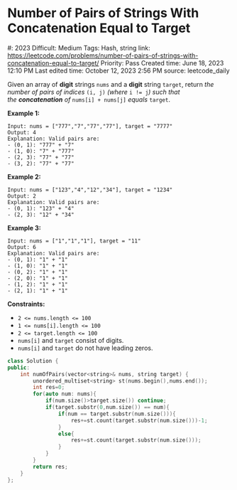 # Number of Pairs of Strings With Concatenation Equal to Target

#: 2023
Difficult: Medium
Tags: Hash, string
link: https://leetcode.com/problems/number-of-pairs-of-strings-with-concatenation-equal-to-target/
Priority: Pass
Created time: June 18, 2023 12:10 PM
Last edited time: October 12, 2023 2:56 PM
source: leetcode_daily

Given an array of **digit** strings `nums` and a **digit** string `target`, return *the number of pairs of indices* `(i, j)` *(where* `i != j`*) such that the **concatenation** of* `nums[i] + nums[j]` *equals* `target`.

**Example 1:**

```
Input: nums = ["777","7","77","77"], target = "7777"
Output: 4
Explanation: Valid pairs are:
- (0, 1): "777" + "7"
- (1, 0): "7" + "777"
- (2, 3): "77" + "77"
- (3, 2): "77" + "77"

```

**Example 2:**

```
Input: nums = ["123","4","12","34"], target = "1234"
Output: 2
Explanation: Valid pairs are:
- (0, 1): "123" + "4"
- (2, 3): "12" + "34"

```

**Example 3:**

```
Input: nums = ["1","1","1"], target = "11"
Output: 6
Explanation: Valid pairs are:
- (0, 1): "1" + "1"
- (1, 0): "1" + "1"
- (0, 2): "1" + "1"
- (2, 0): "1" + "1"
- (1, 2): "1" + "1"
- (2, 1): "1" + "1"

```

**Constraints:**

- `2 <= nums.length <= 100`
- `1 <= nums[i].length <= 100`
- `2 <= target.length <= 100`
- `nums[i]` and `target` consist of digits.
- `nums[i]` and `target` do not have leading zeros.

```cpp
class Solution {
public:
    int numOfPairs(vector<string>& nums, string target) {
        unordered_multiset<string> st(nums.begin(),nums.end());
        int res=0;
        for(auto num: nums){
            if(num.size()>target.size()) continue;
            if(target.substr(0,num.size()) == num){
                if(num == target.substr(num.size())){
                    res+=st.count(target.substr(num.size()))-1;
                }
                else{
                    res+=st.count(target.substr(num.size()));
                }
            }
        }
        return res;
    }
};
```